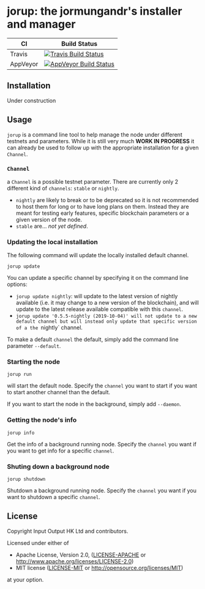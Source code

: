 # jorup: the jormungandr's installer and manager

| CI           | Build Status                                             |
|--------------|----------------------------------------------------------|
| Travis       | [![Travis Build Status][travis-badge]][travis-url]       |
| AppVeyor     | [![AppVeyor Build Status][appveyor-badge]][appveyor-url] |

## Installation

Under construction

## Usage

`jorup` is a command line tool to help manage the node under different testnets
and parameters. While it is still very much **WORK IN PROGRESS** it can already
be used to follow up with the appropriate installation for a given `Channel`.

### `Channel`

a `Channel` is a possible testnet parameter. There are currently only 2 different
kind of `channels`: `stable` or `nightly`.

* `nightly` are likely to break or to be deprecated so it is not recommended to
  host them for long or to have long plans on them. Instead they are meant for
  testing early features, specific blockchain parameters or a given version of
  the node.
* `stable` are... _not yet defined_.

### Updating the local installation

The following command will update the locally installed default channel.

```jorup update```

You can update a specific channel by specifying it on the command line 
options:

* `jorup update nightly`: will update to the latest version of nightly available
  (i.e. it may change to a new version of the blockchain), and will update to the
  latest release available compatible with this `channel`.
* `jorup update '0.5.5-nightly (2019-10-04)' will not update to a new default channel
  but will instead only update that specific version of a the `nightly` channel.

To make a default `channel` the default, simply add the command line parameter `--default`.

### Starting the node

```jorup run```

will start the default node. Specify the `channel` you want to start if you want to start
another channel than the default.

If you want to start the node in the background, simply add `--daemon`.


### Getting the node's info

```jorup info```

Get the info of a background running node. Specify the `channel` you want if you want to get
info for a specific `channel`.

### Shuting down a background node

```jorup shutdown```

Shutdown a background running node. Specify the `channel` you want if you want to shutdown
a specific `channel`.

## License

Copyright Input Output HK Ltd and contributors.

Licensed under either of

* Apache License, Version 2.0, ([LICENSE-APACHE](LICENSE-APACHE) or http://www.apache.org/licenses/LICENSE-2.0)
* MIT license ([LICENSE-MIT](LICENSE-MIT) or http://opensource.org/licenses/MIT)

at your option.

<!-- Badges -->
[travis-url]: https://travis-ci.com/input-output-hk/jorup
[travis-badge]: https://travis-ci.com/input-output-hk/jorup.svg
[appveyor-url]: https://ci.appveyor.com/project/NicolasDP/jorup
[appveyor-badge]: https://ci.appveyor.com/api/projects/status/github/input-output-hk/jorup?svg=true